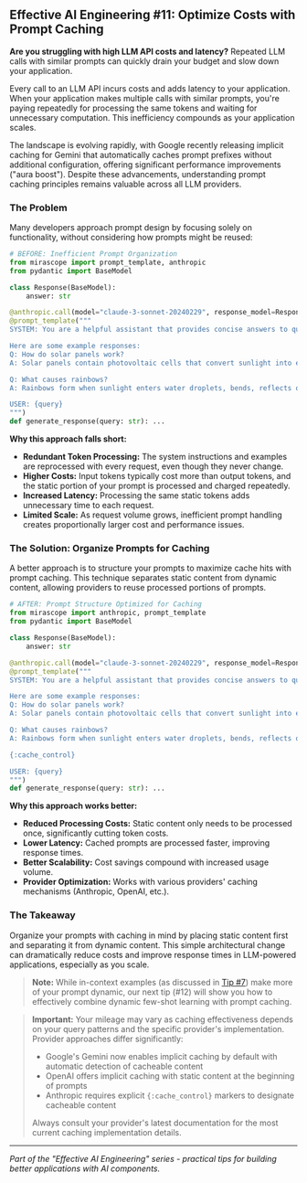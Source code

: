 ## Effective AI Engineering #11: Optimize Costs with Prompt Caching

**Are you struggling with high LLM API costs and latency?** Repeated LLM calls with similar prompts can quickly drain your budget and slow down your application.

Every call to an LLM API incurs costs and adds latency to your application. When your application makes multiple calls with similar prompts, you're paying repeatedly for processing the same tokens and waiting for unnecessary computation. This inefficiency compounds as your application scales.

The landscape is evolving rapidly, with Google recently releasing implicit caching for Gemini that automatically caches prompt prefixes without additional configuration, offering significant performance improvements ("aura boost"). Despite these advancements, understanding prompt caching principles remains valuable across all LLM providers.

### The Problem

Many developers approach prompt design by focusing solely on functionality, without considering how prompts might be reused:

```python
# BEFORE: Inefficient Prompt Organization
from mirascope import prompt_template, anthropic
from pydantic import BaseModel

class Response(BaseModel):
    answer: str

@anthropic.call(model="claude-3-sonnet-20240229", response_model=Response)
@prompt_template("""
SYSTEM: You are a helpful assistant that provides concise answers to questions about science topics.

Here are some example responses:
Q: How do solar panels work?
A: Solar panels contain photovoltaic cells that convert sunlight into electricity by knocking electrons loose.

Q: What causes rainbows?
A: Rainbows form when sunlight enters water droplets, bends, reflects off the back, and exits at different angles based on wavelength.

USER: {query}
""")
def generate_response(query: str): ...
```

**Why this approach falls short:**

- **Redundant Token Processing:** The system instructions and examples are reprocessed with every request, even though they never change.
- **Higher Costs:** Input tokens typically cost more than output tokens, and the static portion of your prompt is processed and charged repeatedly.
- **Increased Latency:** Processing the same static tokens adds unnecessary time to each request.
- **Limited Scale:** As request volume grows, inefficient prompt handling creates proportionally larger cost and performance issues.

### The Solution: Organize Prompts for Caching

A better approach is to structure your prompts to maximize cache hits with prompt caching. This technique separates static content from dynamic content, allowing providers to reuse processed portions of prompts.

```python
# AFTER: Prompt Structure Optimized for Caching
from mirascope import anthropic, prompt_template
from pydantic import BaseModel

class Response(BaseModel):
    answer: str

@anthropic.call(model="claude-3-sonnet-20240229", response_model=Response)
@prompt_template("""
SYSTEM: You are a helpful assistant that provides concise answers to questions about science topics.

Here are some example responses:
Q: How do solar panels work?
A: Solar panels contain photovoltaic cells that convert sunlight into electricity by knocking electrons loose.

Q: What causes rainbows?
A: Rainbows form when sunlight enters water droplets, bends, reflects off the back, and exits at different angles based on wavelength.

{:cache_control}

USER: {query}
""")
def generate_response(query: str): ...
```

**Why this approach works better:**

- **Reduced Processing Costs:** Static content only needs to be processed once, significantly cutting token costs.
- **Lower Latency:** Cached prompts are processed faster, improving response times.
- **Better Scalability:** Cost savings compound with increased usage volume.
- **Provider Optimization:** Works with various providers' caching mechanisms (Anthropic, OpenAI, etc.).

### The Takeaway

Organize your prompts with caching in mind by placing static content first and separating it from dynamic content. This simple architectural change can dramatically reduce costs and improve response times in LLM-powered applications, especially as you scale.

> **Note:** While in-context examples (as discussed in [Tip #7](007_in_context_learning.md)) make more of your prompt dynamic, our next tip (#12) will show you how to effectively combine dynamic few-shot learning with prompt caching.

> **Important:** Your mileage may vary as caching effectiveness depends on your query patterns and the specific provider's implementation. Provider approaches differ significantly:
> - Google's Gemini now enables implicit caching by default with automatic detection of cacheable content
> - OpenAI offers implicit caching with static content at the beginning of prompts
> - Anthropic requires explicit `{:cache_control}` markers to designate cacheable content
>
> Always consult your provider's latest documentation for the most current caching implementation details.

---
*Part of the "Effective AI Engineering" series - practical tips for building better applications with AI components.*